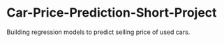 # Car-Price-Prediction-Short-Project
Building regression models to predict selling price of used cars.
